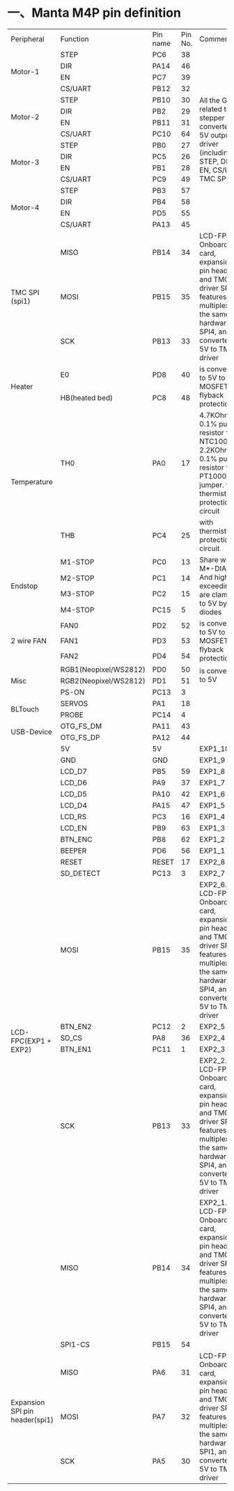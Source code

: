 # 一、Manta M4P pin definition

<table>
   <tr>
   <td>Peripheral</td><td>Function</td><td>Pin name</td><td>Pin No.</td><td>Comment</td></tr>
   <tr>
   <td rowspan="4">Motor-1</td>
   <td>STEP</td><td>PC6</td><td>38</td><td rowspan="16">All the GPIO related to stepper are converted to 5V output to driver (including STEP, DIR, EN, CS/UART, TMC SPI)</td>
   <tr>
   <td>DIR</td><td>PA14</td><td>46</td></tr>
   <tr>
   <td>EN</td><td>PC7</td><td>39</td></tr>
   <tr>
   <td>CS/UART</td><td>PB12</td><td>32</td></tr>
   <tr>
   <td rowspan="4">Motor-2</td>
   <td>STEP</td><td>PB10</td><td>30</td></tr>
   <tr>
   <td>DIR</td><td>PB2</td><td>29</td></tr>
   <tr>
   <td>EN</td><td>PB11</td><td>31</td></tr>
   <tr>
   <td>CS/UART</td><td>PC10</td><td>64</td></tr>
   <tr>
   <td rowspan="4">Motor-3</td>
   <td>STEP</td><td>PB0</td><td>27</td></tr>
   <tr>
   <td>DIR</td><td>PC5</td><td>26</td></tr>
   <tr>
   <td>EN</td><td>PB1</td><td>28</td></tr>
   <tr>
   <td>CS/UART</td><td>PC9</td><td>49</td></tr>
   <tr>
   <td rowspan="4">Motor-4</td>
   <td>STEP</td><td>PB3</td><td>57</td></tr>
   <tr>
   <td>DIR</td><td>PB4</td><td>58</td></tr>
   <tr>
   <td>EN</td><td>PD5</td><td>55</td></tr>
   <tr>
   <td>CS/UART</td><td>PA13</td><td>45</td></tr>
   <tr>
   <td rowspan="3">TMC SPI (spi1)</td>
   <td>MISO</td><td>PB14</td><td>34</td><td rowspan="3">LCD-FPC SPI, Onboard SD card, expansion SPI pin header and TMC driver SPI, 4 features multiplexing the same hardware SPI4, and is converted to 5V to TMC driver</td>
   <tr>
   <td>MOSI</td><td>PB15</td><td>35</td></tr>
   <tr>
   <td>SCK</td><td>PB13</td><td>33</td></tr>
   <tr>
   <td rowspan="2">Heater</td>
   <td>E0</td><td>PD8</td><td>40</td><td rowspan="2">is converted to 5V to MOSFET with flyback protection</td>
   <tr>
   <td>HB(heated bed)</td><td>PC8</td><td>48</td></tr>
   <tr> <td rowspan="2">Temperature</td>
   <td>TH0</td><td>PA0</td><td>17</td><td rowspan="1">4.7KOhm 0.1% pull up resistor for NTC100K,etc. 2.2KOhm 0.1% pull up resistor for PT1000 by jumper. with thermistor protection circuit</td>
   <tr>
   <td>THB</td><td>PC4</td><td>25</td><td>with thermistor protection circuit</td></tr>
   <tr><td rowspan="4">Endstop</td>
   <td>M1-STOP</td><td>PC0</td><td>13</td><td rowspan="4">Share with M*-DIAG, And high level exceeding 5V are clamped to 5V by diodes</td>
   <tr>
   <td>M2-STOP</td><td>PC1</td><td>14</td></tr>
   <tr>
   <td>M3-STOP</td><td>PC2</td><td>15</td></tr>
   <tr>
   <td>M4-STOP</td><td>PC15</td><td>5</td></tr>
   <tr>
   <td rowspan="3">2 wire FAN</td>
   <td>FAN0</td><td>PD2</td><td>52</td><td rowspan="3">is converted to 5V to MOSFET with flyback protection</td>
   <tr>
   <td>FAN1</td><td>PD3</td><td>53</td></tr>
   <tr>
   <td>FAN2</td><td>PD4</td><td>54</td></tr>
   <tr>
   <td rowspan="3">Misc</td>
   <td>RGB1(Neopixel/WS2812)</td><td>PD0</td><td>50</td><td rowspan="2">is converted to 5V</td>
   <tr>
   <td>RGB2(Neopixel/WS2812)</td><td>PD1</td><td>51</td></tr>
   <tr>
   <td>PS-ON</td><td>PC13</td><td>3</td></tr>
   <tr>
   <td rowspan="2">BLTouch</td>
   <td>SERVOS</td><td>PA1</td><td>18</td><td></td></tr>
   <tr>
   <td>PROBE</td><td>PC14</td><td>4</td><td></td></tr>
   <tr>
   <tr><td rowspan="2">USB-Device</td>
   <td>OTG_FS_DM</td><td>PA11</td><td>43</td><td></td></tr>
   <tr>
   <td>OTG_FS_DP</td><td>PA12</td><td>44</td><td></td></tr>
   <tr>
   <tr><td rowspan="18">LCD-FPC(EXP1 + EXP2)</td>
   <td>5V</td><td>5V</td><td></td><td>EXP1_10</td></tr>
   <tr>
   <td>GND</td><td>GND</td><td></td><td>EXP1_9</td></tr>
   <tr>
   <td>LCD_D7</td><td>PB5</td><td>59</td><td>EXP1_8</td></tr>
   <tr>
   <td>LCD_D6</td><td>PA9</td><td>37</td><td>EXP1_7</td></tr>
   <tr>
   <td>LCD_D5</td><td>PA10</td><td>42</td><td>EXP1_6</td></tr>
   <tr>
   <td>LCD_D4</td><td>PA15</td><td>47</td><td>EXP1_5</td></tr>
   <tr>
   <td>LCD_RS</td><td>PC3</td><td>16</td><td>EXP1_4</td></tr>
   <tr>
   <td>LCD_EN</td><td>PB9</td><td>63</td><td>EXP1_3</td></tr>
   <tr>
   <td>BTN_ENC</td><td>PB8</td><td>62</td><td>EXP1_2</td></tr>
   <tr>
   <td>BEEPER</td><td>PD6</td><td>56</td><td>EXP1_1</td></tr>
   <tr>
   <td>RESET</td><td>RESET</td><td>17</td><td>EXP2_8</td></tr>
   <tr>
   <td>SD_DETECT</td><td>PC13</td><td>3</td><td>EXP2_7</td></tr>
   <tr>
   <td>MOSI</td><td>PB15</td><td>35</td><td>EXP2_6. LCD-FPC SPI, Onboard SD card, expansion SPI pin header and TMC driver SPI, 4 features multiplexing the same hardware SPI4, and is converted to 5V to TMC driver</td></tr>
   <tr>
   <td>BTN_EN2</td><td>PC12</td><td>2</td><td>EXP2_5</td></tr>
   <tr>
   <td>SD_CS</td><td>PA8</td><td>36</td><td>EXP2_4</td></tr>
   <tr>
   <td>BTN_EN1</td><td>PC11</td><td>1</td><td>EXP2_3</td></tr>
   <tr>
   <td>SCK</td><td>PB13</td><td>33</td><td>EXP2_2. LCD-FPC SPI, Onboard SD card, expansion SPI pin header and TMC driver SPI, 4 features multiplexing the same hardware SPI4, and is converted to 5V to TMC driver</td></tr>
   <tr>
   <td>MISO</td><td>PB14</td><td>34</td><td>EXP2_1. LCD-FPC SPI, Onboard SD card, expansion SPI pin header and TMC driver SPI, 4 features multiplexing the same hardware SPI4, and is converted to 5V to TMC driver</td></tr>
   <tr>
   <td rowspan="4">Expansion SPI pin header(spi1)</td>
   <td>SPI1-CS</td><td>PB15</td><td>54</td><td></td></tr>
   <tr>
   <td>MISO</td><td>PA6</td><td>31</td><td rowspan="3">LCD-FPC SPI, Onboard SD card, expansion SPI pin header and TMC driver SPI, 4 features multiplexing the same hardware SPI1, and is converted to 5V to TMC driver</td>
   <tr>
   <td>MOSI</td><td>PA7</td><td>32</td></tr>
   <tr>
   <td>SCK</td><td>PA5</td><td>30</td></tr>
   <tr>
</table>

